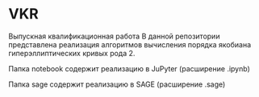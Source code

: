 # VKR
Выпускная квалификационная работа
В данной репозитории представлена реализация алгоритмов
вычисления порядка якобиана гиперэллиптических кривых рода 2.

Папка notebook содержит реализацию в JuPyter (расширение .ipynb)

Папка sage содержит реализацию в SAGE (расширение .sage)
